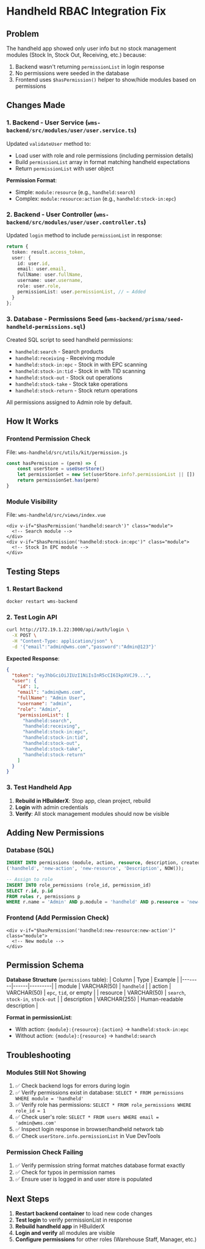 # Handheld RBAC Integration Fix

## Problem
The handheld app showed only user info but no stock management modules (Stock In, Stock Out, Receiving, etc.) because:
1. Backend wasn't returning `permissionList` in login response
2. No permissions were seeded in the database
3. Frontend uses `$hasPermission()` helper to show/hide modules based on permissions

## Changes Made

### 1. Backend - User Service (`wms-backend/src/modules/user/user.service.ts`)
Updated `validateUser` method to:
- Load user with role and role permissions (including permission details)
- Build `permissionList` array in format matching handheld expectations
- Return `permissionList` with user object

**Permission Format**:
- Simple: `module:resource` (e.g., `handheld:search`)
- Complex: `module:resource:action` (e.g., `handheld:stock-in:epc`)

### 2. Backend - User Controller (`wms-backend/src/modules/user/user.controller.ts`)
Updated `login` method to include `permissionList` in response:
```typescript
return {
  token: result.access_token,
  user: {
    id: user.id,
    email: user.email,
    fullName: user.fullName,
    username: user.username,
    role: user.role,
    permissionList: user.permissionList, // ← Added
  }
};
```

### 3. Database - Permissions Seed (`wms-backend/prisma/seed-handheld-permissions.sql`)
Created SQL script to seed handheld permissions:
- `handheld:search` - Search products
- `handheld:receiving` - Receiving module
- `handheld:stock-in:epc` - Stock in with EPC scanning
- `handheld:stock-in:tid` - Stock in with TID scanning
- `handheld:stock-out` - Stock out operations
- `handheld:stock-take` - Stock take operations
- `handheld:stock-return` - Stock return operations

All permissions assigned to Admin role by default.

## How It Works

### Frontend Permission Check
File: `wms-handheld/src/utils/kit/permission.js`
```javascript
const hasPermission = (perm) => {
    const userStore = useUserStore()
    let permissionSet = new Set(userStore.info?.permissionList || [])
    return permissionSet.has(perm)
}
```

### Module Visibility
File: `wms-handheld/src/views/index.vue`
```vue
<div v-if="$hasPermission('handheld:search')" class="module">
  <!-- Search module -->
</div>
<div v-if="$hasPermission('handheld:stock-in:epc')" class="module">
  <!-- Stock In EPC module -->
</div>
```

## Testing Steps

### 1. Restart Backend
```bash
docker restart wms-backend
```

### 2. Test Login API
```bash
curl http://172.19.1.22:3000/api/auth/login \
  -X POST \
  -H "Content-Type: application/json" \
  -d '{"email":"admin@wms.com","password":"Admin@123"}'
```

**Expected Response**:
```json
{
  "token": "eyJhbGciOiJIUzI1NiIsInR5cCI6IkpXVCJ9...",
  "user": {
    "id": 1,
    "email": "admin@wms.com",
    "fullName": "Admin User",
    "username": "admin",
    "role": "Admin",
    "permissionList": [
      "handheld:search",
      "handheld:receiving",
      "handheld:stock-in:epc",
      "handheld:stock-in:tid",
      "handheld:stock-out",
      "handheld:stock-take",
      "handheld:stock-return"
    ]
  }
}
```

### 3. Test Handheld App
1. **Rebuild in HBuilderX**: Stop app, clean project, rebuild
2. **Login** with admin credentials
3. **Verify**: All stock management modules should now be visible

## Adding New Permissions

### Database (SQL)
```sql
INSERT INTO permissions (module, action, resource, description, created_at) VALUES
('handheld', 'new-action', 'new-resource', 'Description', NOW());

-- Assign to role
INSERT INTO role_permissions (role_id, permission_id)
SELECT r.id, p.id 
FROM roles r, permissions p 
WHERE r.name = 'Admin' AND p.module = 'handheld' AND p.resource = 'new-resource';
```

### Frontend (Add Permission Check)
```vue
<div v-if="$hasPermission('handheld:new-resource:new-action')" class="module">
  <!-- New module -->
</div>
```

## Permission Schema

**Database Structure** (`permissions` table):
| Column | Type | Example |
|--------|------|---------|
| module | VARCHAR(50) | `handheld` |
| action | VARCHAR(50) | `epc`, `tid`, or empty |
| resource | VARCHAR(50) | `search`, `stock-in`, `stock-out` |
| description | VARCHAR(255) | Human-readable description |

**Format in permissionList**:
- With action: `{module}:{resource}:{action}` → `handheld:stock-in:epc`
- Without action: `{module}:{resource}` → `handheld:search`

## Troubleshooting

### Modules Still Not Showing
1. ✅ Check backend logs for errors during login
2. ✅ Verify permissions exist in database: `SELECT * FROM permissions WHERE module = 'handheld'`
3. ✅ Verify role has permissions: `SELECT * FROM role_permissions WHERE role_id = 1`
4. ✅ Check user's role: `SELECT * FROM users WHERE email = 'admin@wms.com'`
5. ✅ Inspect login response in browser/handheld network tab
6. ✅ Check `userStore.info.permissionList` in Vue DevTools

### Permission Check Failing
1. ✅ Verify permission string format matches database format exactly
2. ✅ Check for typos in permission names
3. ✅ Ensure user is logged in and user store is populated

## Next Steps
1. **Restart backend container** to load new code changes
2. **Test login** to verify permissionList in response
3. **Rebuild handheld app** in HBuilderX
4. **Login and verify** all modules are visible
5. **Configure permissions** for other roles (Warehouse Staff, Manager, etc.)
